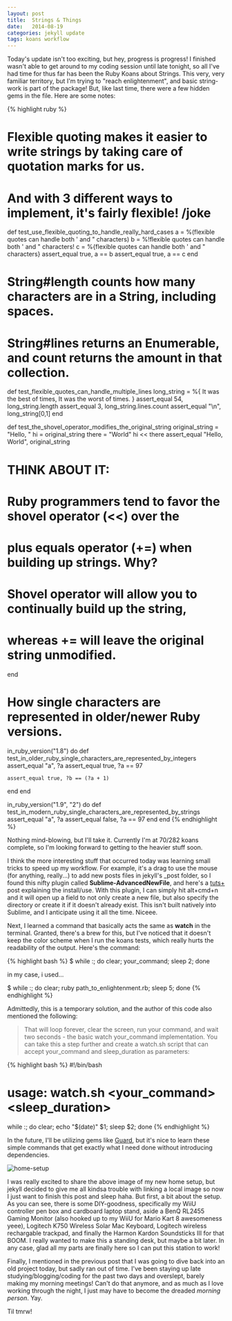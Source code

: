 ```yaml
---
layout: post
title:  Strings & Things
date:   2014-08-19
categories: jekyll update
tags: koans workflow
---
```


Today's update isn't too exciting, but hey, progress is progress! I finished wasn't able to get around to my coding session until late tonight, so all I've had time for thus far has been the Ruby Koans about Strings. This very, very familiar territory, but I'm trying to "reach enlightenment", and basic string-work is part of the package! But, like last time, there were a few hidden gems in the file. Here are some notes:

{% highlight ruby %}
# Flexible quoting makes it easier to write strings by taking care of quotation marks for us.
# And with 3 different ways to implement, it's fairly flexible! /joke

def test_use_flexible_quoting_to_handle_really_hard_cases
  a = %(flexible quotes can handle both ' and " characters)
  b = %!flexible quotes can handle both ' and " characters!
  c = %{flexible quotes can handle both ' and " characters}
  assert_equal true, a == b
  assert_equal true, a == c
end

# String#length counts how many characters are in a String, including spaces.
# String#lines returns an Enumerable, and count returns the amount in that collection.

def test_flexible_quotes_can_handle_multiple_lines
  long_string = %{
It was the best of times,
It was the worst of times.
}
  assert_equal 54, long_string.length
  assert_equal 3, long_string.lines.count
  assert_equal "\n", long_string[0,1]
end

def test_the_shovel_operator_modifies_the_original_string
  original_string = "Hello, "
  hi = original_string
  there = "World"
  hi << there
  assert_equal "Hello, World", original_string

  # THINK ABOUT IT:
  #
  # Ruby programmers tend to favor the shovel operator (<<) over the
  # plus equals operator (+=) when building up strings.  Why?
  # Shovel operator will allow you to continually build up the string,
  # whereas += will leave the original string unmodified.
end

# How single characters are represented in older/newer Ruby versions.

in_ruby_version("1.8") do
  def test_in_older_ruby_single_characters_are_represented_by_integers
    assert_equal "a", ?a
    assert_equal true, ?a == 97

    assert_equal true, ?b == (?a + 1)
  end
end

in_ruby_version("1.9", "2") do
  def test_in_modern_ruby_single_characters_are_represented_by_strings
    assert_equal "a", ?a
    assert_equal false, ?a == 97
  end
end
{% endhighlight %}

Nothing mind-blowing, but I'll take it. Currently I'm at 70/282 koans complete, so I'm looking forward to getting to the heavier stuff soon.

I think the more interesting stuff that occurred today was learning small tricks to speed up my workflow. For example, it's a drag to use the mouse (for anything, really...) to add new posts files in jekyll's _post folder, so I found this nifty plugin called **Sublime-AdvancedNewFile**, and here's a [tuts+][tuts] post explaining the install/use. With this plugin, I can simply hit alt+cmd+n and it will open up a field to not only create a new file, but also specify the directory or create it if it doesn't already exist. This isn't built natively into Sublime, and I anticipate using it all the time. Niceee.

Next, I learned a command that basically acts the same as **watch** in the terminal. Granted, there's a brew for this, but I've noticed that it doesn't keep the color scheme when I run the koans tests, which really hurts the readability of the output. Here's the command:

{% highlight bash %}
$ while :; do clear; your_command; sleep 2; done

in my case, i used...

$ while :; do clear; ruby path_to_enlightenment.rb; sleep 5; done
{% endhighlight %}

Admittedly, this is a temporary solution, and the author of this code also mentioned the following:

>That will loop forever, clear the screen, run your command, and wait two seconds - the basic watch your_command implementation.
You can take this a step further and create a watch.sh script that can accept your_command and sleep_duration as parameters:

{% highlight bash %}
#!/bin/bash
# usage: watch.sh <your_command> <sleep_duration>

while :; 
  do 
  clear; 
  echo "$(date)"
  $1; 
  sleep $2; 
done
{% endhighlight %}

In the future, I'll be utilizing gems like [Guard][guard], but it's nice to learn these simple commands that get exactly what I need done without introducing dependencies.

![home-setup][home]

I was really excited to share the above image of my new home setup, but jekyll decided to give me all kindsa trouble with linking a local image so now I just want to finish this post and sleep haha. But first, a bit about the setup. As you can see, there is some DIY-goodness, specifically my WiiU controller pen box and cardboard laptop stand, aside a BenQ RL2455 Gaming Monitor (also hooked up to my WiiU for Mario Kart 8 awesomeness yeee), Logitech K750 Wireless Solar Mac Keyboard, Logitech wireless rechargable trackpad, and finally the Harmon Kardon Soundsticks III for that BOOM. I really wanted to make this a standing desk, but maybe a bit later. In any case, glad all my parts are finally here so I can put this station to work!

Finally, I mentioned in the previous post that I was going to dive back into an old project today, but sadly ran out of time. I've been staying up late studying/blogging/coding for the past two days and overslept, barely making my morning meetings! Can't do that anymore, and as much as I love working through the night, I just may have to become the dreaded *morning person*. Yay.

Til tmrw!

[tuts]:		http://code.tutsplus.com/tutorials/lightning-fast-folder-and-file-creation-in-sublime-text-2--net-24774
[guard]:	https://github.com/guard/guard
[home]:		http://i.imgur.com/iqfV6uh.jpg